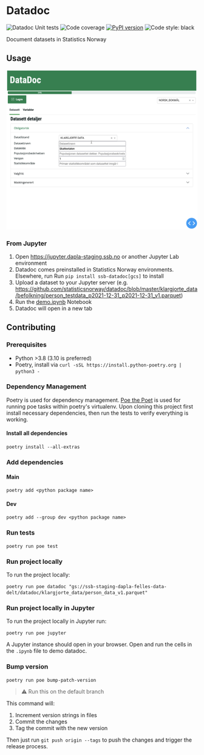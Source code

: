 # Datadoc

![Datadoc Unit tests](https://github.com/statisticsnorway/datadoc/actions/workflows/unit-tests.yml/badge.svg) ![Code coverage](https://img.shields.io/endpoint?url=https://gist.githubusercontent.com/mmwinther/0c0c5bdfc360b59254f2c32d65914025/raw/pytest-coverage-badge-datadoc.json) [![PyPI version](https://img.shields.io/pypi/v/ssb-datadoc)](https://pypi.org/project/ssb-datadoc/) ![Code style: black](https://img.shields.io/badge/code%20style-black-000000.svg)

Document datasets in Statistics Norway

## Usage

![DataDoc in use](./doc/change-language-example.gif)

### From Jupyter

1. Open <https://jupyter.dapla-staging.ssb.no> or another Jupyter Lab environment
1. Datadoc comes preinstalled in Statistics Norway environments. Elsewhere, run Run `pip install ssb-datadoc[gcs]` to install
1. Upload a dataset to your Jupyter server (e.g. <https://github.com/statisticsnorway/datadoc/blob/master/klargjorte_data/befolkning/person_testdata_p2021-12-31_p2021-12-31_v1.parquet>)
1. Run the [demo.ipynb](./demo.ipynb) Notebook
1. Datadoc will open in a new tab

## Contributing

### Prerequisites

- Python >3.8 (3.10 is preferred)
- Poetry, install via `curl -sSL https://install.python-poetry.org | python3 -`

### Dependency Management

Poetry is used for dependency management. [Poe the Poet](https://github.com/nat-n/poethepoet) is used for running poe tasks within poetry's virtualenv. Upon cloning this project first install necessary dependencies, then run the tests to verify everything is working.

#### Install all dependencies

```shell
poetry install --all-extras
```

### Add dependencies

#### Main

```shell
poetry add <python package name>
```

#### Dev

```shell
poetry add --group dev <python package name>
```

### Run tests

```shell
poetry run poe test
```

### Run project locally

To run the project locally:

```shell
poetry run poe datadoc "gs://ssb-staging-dapla-felles-data-delt/datadoc/klargjorte_data/person_data_v1.parquet"
```

### Run project locally in Jupyter

To run the project locally in Jupyter run:

```shell
poetry run poe jupyter
```

A Jupyter instance should open in your browser. Open and run the cells in the `.ipynb` file to demo datadoc.

### Bump version

```shell
poetry run poe bump-patch-version
```

> :warning: Run this on the default branch

This command will:

1. Increment version strings in files
1. Commit the changes
1. Tag the commit with the new version

Then just run `git push origin --tags` to push the changes and trigger the release process.
